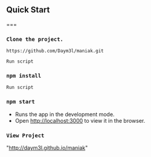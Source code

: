 ## Quick Start

===

### `Clone the project.`

```
https://github.com/Daym3l/maniak.git

```
```
Run script

```
### `npm install`

```
Run script

```

### `npm start`

- Runs the app in the development mode.<br>
- Open [http://localhost:3000](http://localhost:3000) to view it in the browser.



### `View Project`

"http://daym3l.github.io/maniak"




